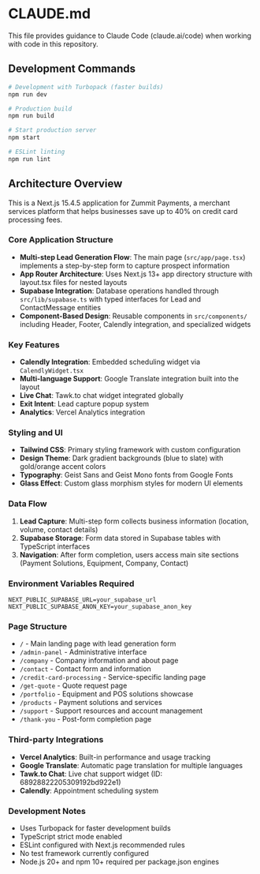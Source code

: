 # CLAUDE.md

This file provides guidance to Claude Code (claude.ai/code) when working with code in this repository.

## Development Commands

```bash
# Development with Turbopack (faster builds)
npm run dev

# Production build
npm run build

# Start production server
npm start

# ESLint linting
npm run lint
```

## Architecture Overview

This is a Next.js 15.4.5 application for Zummit Payments, a merchant services platform that helps businesses save up to 40% on credit card processing fees.

### Core Application Structure

- **Multi-step Lead Generation Flow**: The main page (`src/app/page.tsx`) implements a step-by-step form to capture prospect information
- **App Router Architecture**: Uses Next.js 13+ app directory structure with layout.tsx files for nested layouts
- **Supabase Integration**: Database operations handled through `src/lib/supabase.ts` with typed interfaces for Lead and ContactMessage entities
- **Component-Based Design**: Reusable components in `src/components/` including Header, Footer, Calendly integration, and specialized widgets

### Key Features

- **Calendly Integration**: Embedded scheduling widget via `CalendlyWidget.tsx`
- **Multi-language Support**: Google Translate integration built into the layout
- **Live Chat**: Tawk.to chat widget integrated globally
- **Exit Intent**: Lead capture popup system
- **Analytics**: Vercel Analytics integration

### Styling and UI

- **Tailwind CSS**: Primary styling framework with custom configuration
- **Design Theme**: Dark gradient backgrounds (blue to slate) with gold/orange accent colors
- **Typography**: Geist Sans and Geist Mono fonts from Google Fonts
- **Glass Effect**: Custom glass morphism styles for modern UI elements

### Data Flow

1. **Lead Capture**: Multi-step form collects business information (location, volume, contact details)
2. **Supabase Storage**: Form data stored in Supabase tables with TypeScript interfaces
3. **Navigation**: After form completion, users access main site sections (Payment Solutions, Equipment, Company, Contact)

### Environment Variables Required

```env
NEXT_PUBLIC_SUPABASE_URL=your_supabase_url
NEXT_PUBLIC_SUPABASE_ANON_KEY=your_supabase_anon_key
```

### Page Structure

- `/` - Main landing page with lead generation form
- `/admin-panel` - Administrative interface
- `/company` - Company information and about page
- `/contact` - Contact form and information
- `/credit-card-processing` - Service-specific landing page
- `/get-quote` - Quote request page
- `/portfolio` - Equipment and POS solutions showcase
- `/products` - Payment solutions and services
- `/support` - Support resources and account management
- `/thank-you` - Post-form completion page

### Third-party Integrations

- **Vercel Analytics**: Built-in performance and usage tracking
- **Google Translate**: Automatic page translation for multiple languages
- **Tawk.to Chat**: Live chat support widget (ID: 68928822205309192bd922e1)
- **Calendly**: Appointment scheduling system

### Development Notes

- Uses Turbopack for faster development builds
- TypeScript strict mode enabled
- ESLint configured with Next.js recommended rules
- No test framework currently configured
- Node.js 20+ and npm 10+ required per package.json engines